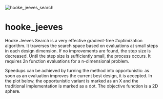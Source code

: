 ![hooke_jeeves_search](https://user-images.githubusercontent.com/45152248/206932134-fcdd8517-17e2-45ee-9e83-28fdcad6a0dd.gif)
# hooke_jeeves

Hooke Jeeves Search is a very effective gradient-free #optimization algorithm. It traverses the search space based on evaluations at small steps in each design dimension. If no improvements are found, the step size is decreased. Until the step size is sufficiently small, the process occurs. It requires 2n function evaluations for a n-dimensional problem.

Speedups can be achieved by turning the method into opportunistic: as soon as an evaluation improves the current best design, it is accepted. In the plot below, the opportunistic variant is marked as an X and the traditional implementation is marked as a dot. The objective function is a 2D sphere.
